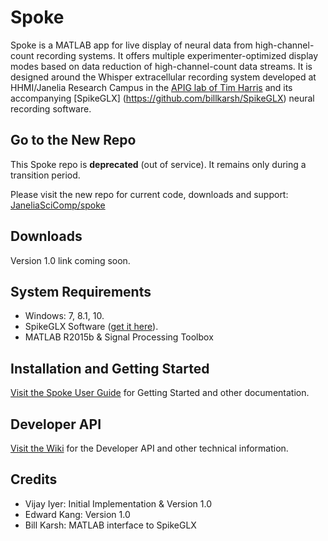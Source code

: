# Spoke

Spoke is a MATLAB app for live display of neural 
data from high-channel-count recording systems. It offers multiple experimenter-optimized display modes based on data reduction of high-channel-count data streams. It is designed around the Whisper extracellular recording system developed at HHMI/Janelia Research Campus in the [APIG lab of Tim Harris](https://www.janelia.org/lab/harris-lab-apig) and its accompanying [SpikeGLX] (https://github.com/billkarsh/SpikeGLX) neural recording software.

## Go to the New Repo

This Spoke repo is **deprecated** (out of service). It remains only during a transition period.

Please visit the new repo for current code, downloads and support: 
[JaneliaSciComp/spoke](https://github.com/JaneliaSciComp/spoke)

## Downloads
Version 1.0 link coming soon.

## System Requirements

* Windows: 7, 8.1, 10.
* SpikeGLX Software ([get it here](http://billkarsh.github.io/SpikeGLX)).
* MATLAB R2015b & Signal Processing Toolbox

## Installation and Getting Started
[Visit the Spoke User Guide](http://janeliaapig.github.io/spoke/) for Getting Started and other documentation.

## Developer API
[Visit the Wiki](https://github.com/JaneliaAPIG/spoke/wiki) for the Developer API and other technical information.

## Credits
* Vijay Iyer: Initial Implementation & Version 1.0
* Edward Kang: Version 1.0 
* Bill Karsh: MATLAB interface to SpikeGLX
